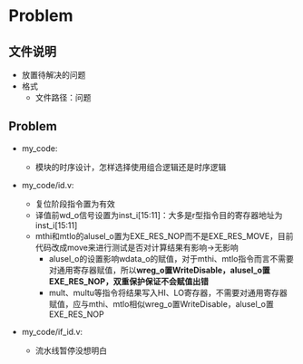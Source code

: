 # Problem

## 文件说明 
- 放置待解决的问题 
- 格式
    - 文件路径：问题

## Problem 
- my_code: 
    - 模块的时序设计，怎样选择使用组合逻辑还是时序逻辑 

- my_code/id.v: 
    - 复位阶段指令置为有效 
    - 译值前wd_o信号设置为inst_i[15:11]：大多是r型指令目的寄存器地址为inst_i[15:11] 
    - mthi和mtlo的alusel_o置为EXE_RES_NOP而不是EXE_RES_MOVE，目前代码改成move来进行测试是否对计算结果有影响->无影响
        - alusel_o的设置影响wdata_o的赋值，对于mthi、mtlo指令而言不需要对通用寄存器赋值，所以**wreg_o置WriteDisable，alusel_o置EXE_RES_NOP，双重保护保证不会赋值出错**
        - mult、multu等指令将结果写入HI、LO寄存器，不需要对通用寄存器赋值，应与mthi、mtlo相似wreg_o置WriteDisable，alusel_o置EXE_RES_NOP

- my_code/if_id.v:
    - 流水线暂停没想明白